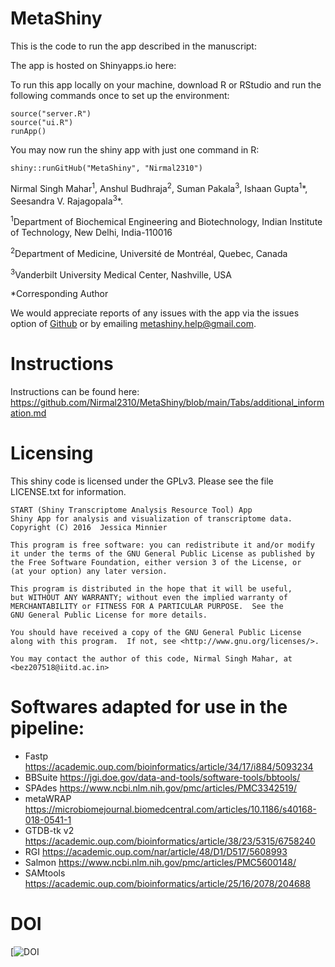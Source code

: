 # MetaShiny

This is the code to run the app described in the manuscript: 

The app is hosted on Shinyapps.io here:

To run this app locally on your machine, download R or RStudio and run the following commands once to set up the environment:
```
source("server.R")
source("ui.R")
runApp()
```
You may now run the shiny app with just one command in R:

```
shiny::runGitHub("MetaShiny", "Nirmal2310")
```

Nirmal Singh Mahar<sup>1</sup>, Anshul Budhraja<sup>2</sup>, Suman Pakala<sup>3</sup>, Ishaan Gupta<sup>1</sup>*, Seesandra V. Rajagopala<sup>3</sup>\*.

<sup>1</sup>Department of Biochemical Engineering and Biotechnology, Indian Institute of Technology, New Delhi, India-110016

<sup>2</sup>Department of Medicine, Université de Montréal, Quebec, Canada

<sup>3</sup>Vanderbilt University Medical Center, Nashville, USA

*Corresponding Author

We would appreciate reports of any issues with the app via the issues option of 
[Github](https://github.com/Nirmal2310/MetaShiny) or by emailing metashiny.help@gmail.com.

# Instructions

Instructions can be found here: <https://github.com/Nirmal2310/MetaShiny/blob/main/Tabs/additional_information.md> 

# Licensing

This shiny code is licensed under the GPLv3. Please see the file LICENSE.txt for
information.

    START (Shiny Transcriptome Analysis Resource Tool) App
    Shiny App for analysis and visualization of transcriptome data.
    Copyright (C) 2016  Jessica Minnier

    This program is free software: you can redistribute it and/or modify
    it under the terms of the GNU General Public License as published by
    the Free Software Foundation, either version 3 of the License, or
    (at your option) any later version.

    This program is distributed in the hope that it will be useful,
    but WITHOUT ANY WARRANTY; without even the implied warranty of
    MERCHANTABILITY or FITNESS FOR A PARTICULAR PURPOSE.  See the
    GNU General Public License for more details.

    You should have received a copy of the GNU General Public License
    along with this program.  If not, see <http://www.gnu.org/licenses/>.

    You may contact the author of this code, Nirmal Singh Mahar, at <bez207518@iitd.ac.in>
    
# Softwares adapted for use in the pipeline:

- Fastp <https://academic.oup.com/bioinformatics/article/34/17/i884/5093234>
- BBSuite <https://jgi.doe.gov/data-and-tools/software-tools/bbtools/>
- SPAdes <https://www.ncbi.nlm.nih.gov/pmc/articles/PMC3342519/>
- metaWRAP <https://microbiomejournal.biomedcentral.com/articles/10.1186/s40168-018-0541-1>
- GTDB-tk v2 <https://academic.oup.com/bioinformatics/article/38/23/5315/6758240>
- RGI <https://academic.oup.com/nar/article/48/D1/D517/5608993>
- Salmon <https://www.ncbi.nlm.nih.gov/pmc/articles/PMC5600148/>
- SAMtools <https://academic.oup.com/bioinformatics/article/25/16/2078/204688>

# DOI

[![DOI]()
